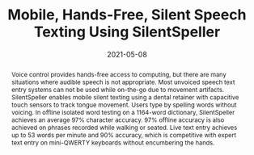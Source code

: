 ---
title: "Mobile, Hands-Free, Silent Speech Texting Using SilentSpeller"
teaser: "/images/silentspeller-2.png"
date: "2021-05-08"
collection: publications
authors: "Naoki Kimura, <b>Tan Gemicioglu</b>, Jonathan Womack, Richard Li, Yuhui Zhao, Abdelkareem Bedri, Alex Olwal, Jun Rekimoto, Thad Starner"
venue: "Extended Abstracts of the 2021 CHI Conference on Human Factors in Computing Systems"
abstract: "Voice control provides hands-free access to computing, but there are many situations where audible speech is not appropriate. Most unvoiced speech text entry systems can not be used while on-the-go due to movement artifacts. SilentSpeller enables mobile silent texting using a dental retainer with capacitive touch sensors to track tongue movement. Users type by spelling words without voicing. In offline isolated word testing on a 1164-word dictionary, SilentSpeller achieves an average 97% character accuracy. 97% offline accuracy is also achieved on phrases recorded while walking or seated. Live text entry achieves up to 53 words per minute and 90% accuracy, which is competitive with expert text entry on mini-QWERTY keyboards without encumbering the hands."
link: "/files/papers/SilentSpeller_CHI_2021_Interactivity.pdf"
category: demo
tags: [sensing, subtle-interaction]
links:
- [doi, doi, https://doi.org/10.1145/3411763.3451552]
- [paper, pdf, /files/papers/SilentSpeller_CHI_2021_Interactivity.pdf]
- [video, video, https://youtu.be/SngjjQuWCo8]
- [BuzzFeed, press, https://www.buzzfeednews.com/article/richardnieva/google-glass-creator-is-experimenting-with-a-smart-retainer]
---
